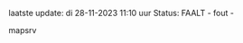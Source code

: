 laatste update: 
di 28-11-2023 11:10   uur 
Status: FAALT - fout - 
<div class="service R">mapsrv</div>